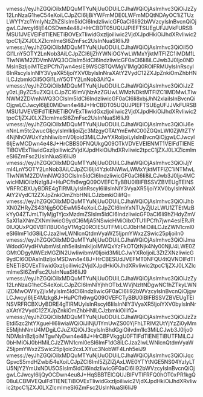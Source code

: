 vmess://eyJhZGQiOiIxMDQuMTYuNjUuODUiLCJhaWQiOjAsImhvc3QiOiJzZy12LnNzaG1heC54eXoiLCJpZCI6IjBiYWFmMDE0LWFmMDQtNDAyOC1iZTUzLWY1Yzc1YmIyNzZhZSIsIm5ldCI6IndzIiwicGF0aCI6Ii92bWVzcyIsInBvcnQiOjgwLCJwcyI6IjE4OSDwn4e48J+HrCBDT05UQUJPIEFTSUEgUFJJVkFURSBMSU1JVEVEIFdTIENETiBOVExTIiwidGxzIjoiIiwic2VjdXJpdHkiOiJhdXRvIiwic2tpcC1jZXJ0LXZlcmlmeSI6ZmFsc2UsInNuaSI6IiJ9
vmess://eyJhZGQiOiIxMDQuMTYuNjUuODUiLCJhaWQiOjAsImhvc3QiOiI5OGI1LnY5OTY2LnNob3AiLCJpZCI6IjZhYWNiOGYwLWMxYjktMTFlZC1iMDM1LTIwNWM2ZDVmNWQ3OCIsIm5ldCI6IndzIiwicGF0aCI6Ii8iLCJwb3J0Ijo0NDMsInBzIjoiMTEzIPCfh7jwn4esIE9WSCBTQVMgV1MgQ0ROIFRMUyIsInRscyI6InRscyIsInNlY3VyaXR5IjoiYXV0byIsInNraXAtY2VydC12ZXJpZnkiOmZhbHNlLCJzbmkiOiI5OGI1LnY5OTY2LnNob3AifQ=
vmess://eyJhZGQiOiIxMDQuMTYuNjUuODUiLCJhaWQiOjAsImhvc3QiOiJzZy0zLjByZC5uZXQiLCJpZCI6ImVjNzAzZGUwLWMzNDktMTFlZC1iMDMwLTIwNWM2ZDVmNWQ3OCIsIm5ldCI6IndzIiwicGF0aCI6Ii8xbjJhN2xlaiIsInBvcnQiOjgwLCJwcyI6IjE0MiDwn4e48J+HrCBDT05UQUJPIEFTSUEgUFJJVkFURSBMSU1JVEVEIFdTIENETiBOVExTIiwidGxzIjoiIiwic2VjdXJpdHkiOiJhdXRvIiwic2tpcC1jZXJ0LXZlcmlmeSI6ZmFsc2UsInNuaSI6IiJ9
vmess://eyJhZGQiOiIxMDQuMTYuNjUuODUiLCJhaWQiOjAsImhvc3QiOiJ6enNnLm5tc2wucGljcyIsImlkIjoiZjc3MzgyOTAtYmEwNC00ZGQxLWI0ZjMtZTY4NjNhOWUxYzhhIiwibmV0Ijoid3MiLCJwYXRoIjoiLyIsInBvcnQiOjgwLCJwcyI6IjEwMCDwn4e48J+HrCBBS0FNQUkgQ09OTkVDVEVEIENMT1VEIFdTIENETiBOVExTIiwidGxzIjoiIiwic2VjdXJpdHkiOiJhdXRvIiwic2tpcC1jZXJ0LXZlcmlmeSI6ZmFsc2UsInNuaSI6IiJ9
vmess://eyJhZGQiOiIxMDQuMTYuNjUuODUiLCJhaWQiOjAsImhvc3QiOiJjYmI4LnY5OTY2LnNob3AiLCJpZCI6IjI4Yzk4NWIwLWMxYjktMTFlZC1iNTMwLTIwNWM2ZDVmNWQ3OCIsIm5ldCI6IndzIiwicGF0aCI6Ii8iLCJwb3J0Ijo4MCwicHMiOiIzNzIg8J+HuPCfh6wgQ09OVEFCTyBBU0lBIFBSSVZBVEUgTElNSVRFRCBXUyBDRE4gTlRMUyIsInRscyI6IiIsInNlY3VyaXR5IjoiYXV0byIsInNraXAtY2VydC12ZXJpZnkiOmZhbHNlLCJzbmkiOiIifQ=
vmess://eyJhZGQiOiIxMDQuMTYuNjUuODUiLCJhaWQiOjAsImhvc3QiOiJhbXN0ZHRyZS43Njg5ODEwMi54eXoiLCJpZCI6ImYxNTUyZjUzLWU1ZTEtMzBkYy04ZTJmLTIyMjg1YjcxMzdmZSIsIm5ldCI6IndzIiwicGF0aCI6Ii9hZHdyZmV5aXl1aXNmZXNmIiwicG9ydCI6MjA5NSwicHMiOiIxOTU1IPCfh7jwn4esIERJR0lUQUxPQ0VBTi1BU04gV1MgQ0ROIE5UTFMiLCJ0bHMiOiIiLCJzZWN1cml0eSI6ImF1dG8iLCJza2lwLWNlcnQtdmVyaWZ5IjpmYWxzZSwic25pIjoiIn0
vmess://eyJhZGQiOiIxMDQuMTYuNjUuODUiLCJhaWQiOjAsImhvc3QiOiJmaWdodGVydHVubmVsLnh5eiIsImlkIjoiMWQxYzFkOTQtNjk4Ny00NjU4LWE0ZGMtODgyMWEzMGZlN2UwIiwibmV0Ijoid3MiLCJwYXRoIjoiL3ZtZXNzIiwicG9ydCI6ODAsInBzIjoiMSDwn4e48J+HrCBESUdJVEFMT0NFQU4tQVNOIFdTIENETiBOVExTIiwidGxzIjoiIiwic2VjdXJpdHkiOiJhdXRvIiwic2tpcC1jZXJ0LXZlcmlmeSI6ZmFsc2UsInNuaSI6IiJ9
vmess://eyJhZGQiOiIxMDQuMTYuNjUuODUiLCJhaWQiOjAsImhvc3QiOiJzZy12LnNzaG1heC54eXoiLCJpZCI6ImNlYjhhOTIxLWVjNzItNDgwNC1hZTkyLWNiZDMwOWYyZjIxMyIsIm5ldCI6IndzIiwicGF0aCI6Ii92bWVzcyIsInBvcnQiOjgwLCJwcyI6IjE4Mzkg8J+HuPCfh6wgQ09OVEFCTyBBU0lBIFBSSVZBVEUgTElNSVRFRCBXUyBDRE4gTlRMUyIsInRscyI6IiIsInNlY3VyaXR5IjoiYXV0byIsInNraXAtY2VydC12ZXJpZnkiOmZhbHNlLCJzbmkiOiIifQ=
vmess://eyJhZGQiOiIxMDQuMTYuNjUuODUiLCJhaWQiOjAsImhvc3QiOiJzZzEtdi5zc2htYXgueHl6IiwiaWQiOiJiNjU1YmUwZS00YjFhLTRlM2UtYjYzZi0yMmE5MjhhNmU4MDgiLCJuZXQiOiJ3cyIsInBhdGgiOiIvdm1lc3MiLCJwb3J0Ijo0NDMsInBzIjoiMTgwNyDwn4e48J+HrCBPVkggU0FTIFdTIENETiBUTFMiLCJ0bHMiOiJ0bHMiLCJzZWN1cml0eSI6ImF1dG8iLCJza2lwLWNlcnQtdmVyaWZ5IjpmYWxzZSwic25pIjoic2cxLXYuc3NobWF4Lnh5eiJ9
vmess://eyJhZGQiOiIxMDQuMTYuNjUuODUiLCJhaWQiOjAsImhvc3QiOiJqcGpvcS5mdHZwbi54eXoiLCJpZCI6ImI5ZjZlZjAxLWE0YTYtNGE5NS04YzIyLTU5NjY2YmUxNDU5OSIsIm5ldCI6IndzIiwicGF0aCI6Ii92bWVzcyIsInBvcnQiOjgwLCJwcyI6IjQyOCDwn4eu8J+HqSBBTElCQUJBIFVTIFRFQ0hOT0xPR1kgQ08uLCBMVEQuIFdTIENETiBOVExTIiwidGxzIjoiIiwic2VjdXJpdHkiOiJhdXRvIiwic2tpcC1jZXJ0LXZlcmlmeSI6ZmFsc2UsInNuaSI6IiJ9

